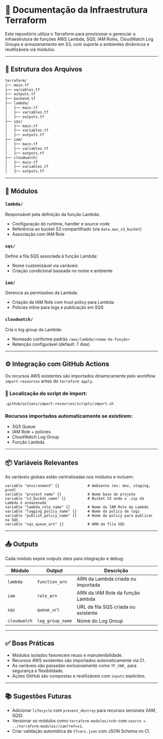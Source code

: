 # 📐 Documentação da Infraestrutura Terraform

Este repositório utiliza o Terraform para provisionar e gerenciar a infraestrutura de funções AWS Lambda, SQS, IAM Roles, CloudWatch Log Groups e armazenamento em S3, com suporte a ambientes dinâmicos e reutilizáveis via módulos.

---

## 📁 Estrutura dos Arquivos

```bash
terraform/
├── main.tf
├── variables.tf
├── outputs.tf
├── backend.tf
├── lambda/
│   ├── main.tf
│   ├── variables.tf
│   ├── outputs.tf
├── sqs/
│   ├── main.tf
│   ├── variables.tf
│   ├── outputs.tf
├── iam/
│   ├── main.tf
│   ├── variables.tf
│   ├── outputs.tf
├── cloudwatch/
│   ├── main.tf
│   ├── variables.tf
│   ├── outputs.tf
```

---

## 🧱 Módulos

### `lambda/`
Responsável pela definição da função Lambda:
- Configuração do runtime, handler e source code
- Referência ao bucket S3 compartilhado (via `data.aws_s3_bucket`)
- Associação com IAM Role

### `sqs/`
Define a fila SQS associada à função Lambda:
- Nome customizável via variáveis
- Criação condicional baseada no nome e ambiente

### `iam/`
Gerencia as permissões da Lambda:
- Criação da IAM Role com trust policy para Lambda
- Policies inline para logs e publicação em SQS

### `cloudwatch/`
Cria o log group da Lambda:
- Nomeado conforme padrão `/aws/lambda/<nome-da-função>`
- Retenção configurável (default: 7 dias)

---

## ⚙️ Integração com GitHub Actions

Os recursos AWS existentes são importados dinamicamente pelo workflow `import-resources` antes do `terraform apply`.

### 📍 Localização do script de import:
```
.github/actions/import-resources/scripts/import.sh
```

### Recursos importados automaticamente se existirem:
- SQS Queue
- IAM Role + policies
- CloudWatch Log Group
- Função Lambda

---

## 📦 Variáveis Relevantes

As variáveis globais estão centralizadas nos módulos e incluem:

```hcl
variable "environment" {}             # Ambiente (ex: dev, staging, prod)
variable "project_name" {}            # Nome base do projeto
variable "s3_bucket_name" {}          # Bucket S3 onde o .zip da Lambda é armazenado
variable "lambda_role_name" {}        # Nome da IAM Role da Lambda
variable "logging_policy_name" {}     # Nome da policy de logs
variable "publish_policy_name" {}     # Nome da policy para publicar na SQS
variable "sqs_queue_arn" {}           # ARN da fila SQS
```

---

## 📤 Outputs

Cada módulo expõe outputs úteis para integração e debug:

| Módulo       | Output            | Descrição                                  |
|--------------|-------------------|--------------------------------------------|
| `lambda`     | `function_arn`    | ARN da Lambda criada ou importada          |
| `iam`        | `role_arn`        | ARN da IAM Role da função Lambda           |
| `sqs`        | `queue_url`       | URL da fila SQS criada ou existente        |
| `cloudwatch` | `log_group_name`  | Nome do Log Group                          |

---

## ✅ Boas Práticas

- Módulos isolados favorecem reuso e manutenibilidade.
- Recursos AWS existentes são importados automaticamente via CI.
- As variáveis são passadas exclusivamente como `TF_VAR_` para segurança e flexibilidade.
- Ações GitHub são compostas e reutilizáveis com `inputs` explícitos.

---

## 📚 Sugestões Futuras

- Adicionar `lifecycle` com `prevent_destroy` para recursos sensíveis (IAM, SQS).
- Versionar os módulos como `terraform-modules/<vX>` com `source = ../terraform-modules//iam?ref=v1`.
- Criar validação automática de `tfvars.json` com JSON Schema no CI.
